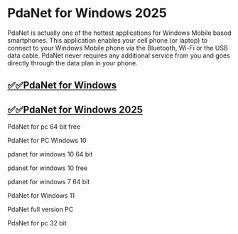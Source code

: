 # PdaNet for Windows 2025

PdaNet is actually one of the hottest applications for Windows Mobile based smartphones. This application enables your cell phone (or laptop) to connect to your Windows Mobile phone via the Bluetooth, Wi-Fi or the USB data cable. PdaNet never requires any additional service from you and goes directly through the data plan in your phone.

## [✅✅PdaNet for Windows](https://tinyurl.com/yeymmbrt)

## [✅✅PdaNet for Windows 2025](https://tinyurl.com/yeymmbrt)

PdaNet for pc 64 bit free 

PdaNet for PC Windows 10

 pdanet for windows 10 64 bit

 pdanet for windows 10 free 

 pdanet for windows 7 64 bit

PdaNet for Windows 11

PdaNet full version PC

PdaNet for pc 32 bit  
